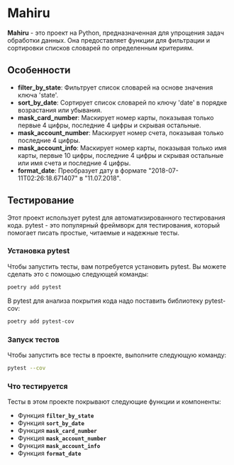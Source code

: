 # Mahiru

**Mahiru** - это проект на Python, предназначенная для упрощения задач обработки данных. Она предоставляет функции для фильтрации и сортировки списков словарей по определенным критериям.

## Особенности

- **filter_by_state**: Фильтрует список словарей на основе значения ключа 'state'.
- **sort_by_date**: Сортирует список словарей по ключу 'date' в порядке возрастания или убывания.
- **mask_card_number**: Маскирует номер карты, показывая только первые 4 цифры, последние 4 цифры и скрывая остальные.
- **mask_account_number**: Маскирует номер счета, показывая только последние 4 цифры.
- **mask_account_info**: Маскирует номер карты, показывая только имя карты, первые 10 цифры, последние 4 цифры и скрывая остальные или имя счета и последние 4 цифры.
- **format_date**: Преобразует дату в формате "2018-07-11T02:26:18.671407" в "11.07.2018".

## Тестирование

Этот проект использует pytest для автоматизированного тестирования кода. pytest - это популярный фреймворк для тестирования, который помогает писать простые, читаемые и надежные тесты.

### Установка pytest

Чтобы запустить тесты, вам потребуется установить pytest. Вы можете сделать это с помощью следующей команды:

```bash
poetry add pytest
```

В pytest для анализа покрытия кода надо поставить библиотеку 
pytest-cov:
```bash
poetry add pytest-cov
```


### Запуск тестов

Чтобы запустить все тесты в проекте, выполните следующую команду:

```bash
pytest --cov
```

### Что тестируется

Тесты в этом проекте покрывают следующие функции и компоненты:

- Функция **`filter_by_state`**
- Функция **`sort_by_date`**
- Функция **`mask_card_number`**
- Функция **`mask_account_number`**
- Функция **`mask_account_info`**
- Функция **`format_date`**